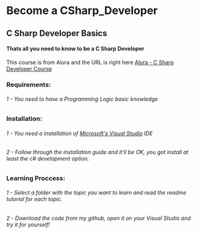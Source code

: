 # Become a CSharp_Developer
## C Sharp Developer Basics

#### Thats all you need to know to be a C Sharp Developer

This course is from Alura and the URL is right here [Alura - C Sharp Developer Course](https://cursos.alura.com.br/career/desenvolvedor-csharp)

### Requirements:

###### 1 - You need to have a Programming Logic basic knowledge

### Installation:

###### 1 - You need a installation of [Microsoft's Visual Studio](https://visualstudio.microsoft.com/pt-br/vs/) IDE

###### 2 - Follow through the installation guide and it'll be OK, you got install at least the c# development option.

### Learning Proccess:

###### 1 - Select a folder with the topic you want to learn and read the readme tutorial for each topic.

###### 2 - Download the code from my github, open it on your Visual Studio and try it for yourself!
